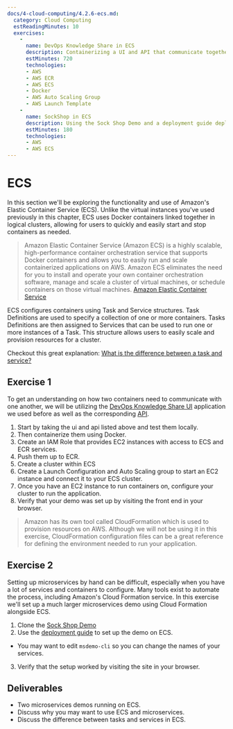 ```yaml
---
docs/4-cloud-computing/4.2.6-ecs.md:
  category: Cloud Computing
  estReadingMinutes: 10
  exercises:
    -
      name: DevOps Knowledge Share in ECS
      description: Containerizing a UI and API that communicate together. Create an IAM role with ECS and ECR services. Push images to ECR. Create a cluster with ECS. Create a Launch Template and Auto Scaling Group to connect to this ECS cluster. Configure the ECS cluster to run your application.
      estMinutes: 720
      technologies:
      - AWS
      - AWS ECR
      - AWS ECS
      - Docker
      - AWS Auto Scaling Group
      - AWS Launch Template
    -
      name: SockShop in ECS
      description: Using the Sock Shop Demo and a deployment guide deploy a larger microservice application on ECS
      estMinutes: 180
      technologies:
      - AWS
      - AWS ECS
---
```


# ECS

In this section we'll be exploring the functionality and use of Amazon's Elastic Container Service (ECS). Unlike the virtual instances you've used previously in this chapter, ECS uses Docker containers linked together in logical clusters, allowing for users to quickly and easily start and stop containers as needed.

> Amazon Elastic Container Service (Amazon ECS) is a highly scalable, high-performance container orchestration service that supports Docker containers and allows you to easily run and scale containerized applications on AWS. Amazon ECS eliminates the need for you to install and operate your own container orchestration software, manage and scale a cluster of virtual machines, or schedule containers on those virtual machines. [Amazon Elastic Container Service](https://aws.amazon.com/ecs/)

ECS configures containers using Task and Service structures. Task Definitions are used to specify a collection of one or more containers. Tasks Definitions are then assigned to Services that can be used to run one or more instances of a Task. This structure allows users to easily scale and provision resources for a cluster.

Checkout this great explanation: [What is the difference between a task and service?](https://stackoverflow.com/questions/42960678/aws-ecs-what-is-the-difference-between-a-task-and-a-service)

## Exercise 1

To get an understanding on how two containers need to communicate with one another, we will be utilizing the [DevOps Knowledge Share UI](https://github.com/liatrio/devops-knowledge-share-dob-ui) application we used before as well as the corresponding [API](https://github.com/liatrio/devops-knowledge-share-dob-api).

1. Start by taking the ui and api listed above and test them locally.
2. Then containerize them using Docker.
3. Create an IAM Role that provides EC2 instances with access to ECS and ECR services.
4. Push them up to ECR.
5. Create a cluster within ECS
6. Create a Launch Configuration and Auto Scaling group to start an EC2 instance and connect it to your ECS cluster.
7. Once you have an EC2 instance to run containers on, configure your cluster to run the application.
8. Verify that your demo was set up by visiting the front end in your browser.

> Amazon has its own tool called CloudFormation which is used to provision resources on AWS. Although we will not be using it in this exercise, CloudFormation configuration files can be a great reference for defining the environment needed to run your application.

## Exercise 2

Setting up microservices by hand can be difficult, especially when you have a lot of services and containers to configure. Many tools exist to automate the process, including Amazon's Cloud Formation service. In this exercise we'll set up a much larger microservices demo using Cloud Formation alongside ECS.

1. Clone the [Sock Shop Demo](https://github.com/liatrio/microservices-demo)
2. Use the [deployment guide](https://microservices-demo.github.io/deployment/ecs.html) to set up the demo on ECS.

- You may want to edit `msdemo-cli` so you can change the names of your services.

3. Verify that the setup worked by visiting the site in your browser.

## Deliverables

- Two microservices demos running on ECS.
- Discuss why you may want to use ECS and microservices.
- Discuss the difference between tasks and services in ECS.
